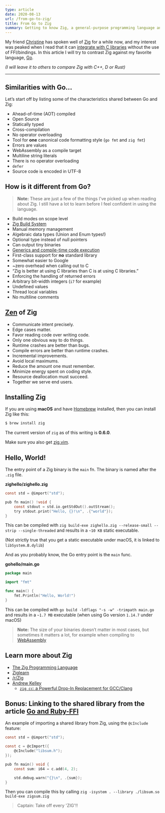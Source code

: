 ```yaml
---
type: article
date: 2020-08-13
url: /from-go-to-zig/
title: From Go to Zig
summary: Getting to know Zig, a general-purpose programming language and toolchain for maintaining robust, optimal, and reusable software.
---
```


My friend [Christine](https://christine.website/) has spoken well of
[Zig](https://ziglang.org/) for a while now, and my interest was peaked when I read
that it can [integrate with C libraries](https://ziglang.org/documentation/master/#cImport)
without the use of FFI/bindings.
In this article I will try to contrast Zig against my favorite language, [Go](https://golang.org/).

_(I will leave it to others to compare Zig with C++, D or Rust)_

--------------------------------------

## Similarities with Go...

Let’s start off by listing some of the characteristics shared between Go and Zig:

  - Ahead-of-time (AOT) compiled
  - Open Source
  - Statically typed
  - Cross-compilation
  - No operator overloading
  - Tool for **one** canonical code formatting style (`go fmt` and `zig fmt`)
  - Errors are values
  - WebAssembly as a compile target
  - Multiline string literals
  - There is no operator overloading
  - `defer`
  - Source code is encoded in UTF-8

## How is it different from Go?

> **Note:** These are just a few of the things I’ve picked up when reading about Zig.
I still have a lot to learn before I feel confident in using the language.

  - Build modes on scope level
  - [Zig Build System](https://ziglang.org/#Zig-Build-System)
  - Manual memory management
  - Algebraic data types (Union and Enum types!)
  - Optional type instead of null pointers
  - Can output tiny binaries
  - [Generics and compile-time code execution](https://andrewkelley.me/post/zig-programming-language-blurs-line-compile-time-run-time.html)
  - First-class support for **no** standard library
  - Somewhat easier to Google
  - ~zero overhead when calling out to C
  - “Zig is better at using C libraries than C is at using C libraries.”
  - Enforcing the handling of returned errors
  - Arbitrary bit-width integers (`i7` for example)
  - Undefined values
  - Thread local variables
  - No multiline comments

## [Zen](https://ziglang.org/documentation/master/#Zen) of Zig

  - Communicate intent precisely.
  - Edge cases matter.
  - Favor reading code over writing code.
  - Only one obvious way to do things.
  - Runtime crashes are better than bugs.
  - Compile errors are better than runtime crashes.
  - Incremental improvements.
  - Avoid local maximums.
  - Reduce the amount one must remember.
  - Minimize energy spent on coding style.
  - Resource deallocation must succeed.
  - Together we serve end users.

## Installing Zig

If you are using **macOS** and have [Homebrew](https://brew.sh/)
installed, then you can install Zig like this:

```bash
$ brew install zig
```

The current version of `zig` as of this writing is **0.6.0**.

Make sure you also get [zig.vim](https://github.com/ziglang/zig.vim).

## Hello, World!

The entry point of a Zig binary is the `main` fn.
The binary is named after the `.zig` file.

**zighello/zighello.zig**
```c
const std = @import("std");

pub fn main() !void {
    const stdout = std.io.getStdOut().outStream();
    try stdout.print("Hello, {}!\n", .{"world"});
}
```

This can be compiled with `zig build-exe zighello.zig --release-small --strip --single-threaded` and results in a `~10 KB` static executable.

(Not strictly true that you get a static executable under macOS, it is linked to `libSystem.B.dylib`)

And as you probably know, the Go entry point is the `main` func.

**gohello/main.go**
```go
package main

import "fmt"

func main() {
	fmt.Println("Hello, World!")
}
```

This can be compiled with `go build -ldflags "-s -w" -trimpath main.go` and results in a `~1.7 MB` executable (when using Go version `1.14.7` under macOS)

> **Note:** The size of your binaries doesn’t matter in most cases, but sometimes it matters a lot, for example when compiling to [WebAssembly](https://webassembly.org/)

## Learn more about Zig

  - [The Zig Programming Language](https://ziglang.org/)
  - [Ziglearn](https://ziglearn.org/)
  - [/r/Zig](https://www.reddit.com/r/Zig/)
  - [Andrew Kelley](https://andrewkelley.me/)
    - [`zig cc`: a Powerful Drop-In Replacement for GCC/Clang](https://andrewkelley.me/post/zig-cc-powerful-drop-in-replacement-gcc-clang.html)

## Bonus: Linking to the shared library from the article [Go and Ruby-FFI](/go-and-ruby-ffi/)

An example of importing a shared library from Zig, using the `@cInclude` feature:

```c
const std = @import("std");

const c = @cImport({
    @cInclude("libsum.h");
});

pub fn main() void {
    const sum: i64 = c.add(4, 2);

    std.debug.warn("{}\n", .{sum});
}
```

Then you can compile this by calling `zig -isystem . --library ./libsum.so build-exe zigsum.zig`

> Captain: Take off every 'ZIG'!!
